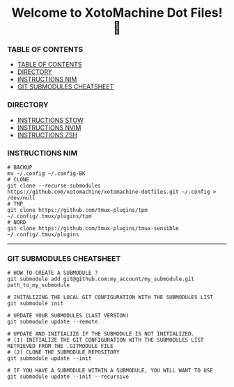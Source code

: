 <h1 align="center">Welcome to XotoMachine Dot Files! 👋</h1>

### TABLE OF CONTENTS

- [TABLE OF CONTENTS](#table-of-contents)
- [DIRECTORY](#directory)
- [INSTRUCTIONS NIM](#instructions-nim)
- [GIT SUBMODULES CHEATSHEET](#git-submodules-cheatsheet)

### DIRECTORY

- [INSTRUCTIONS STOW](./documentation/STOW.md)
- [INSTRUCTIONS NVIM](./nvim/README.md)
- [INSTRUCTIONS ZSH](./zsh/README.md)

### INSTRUCTIONS NIM

```shell
# BACKUP 
mv ~/.config ~/.config-BK
# CLONE
git clone --recurse-submodules https://github.com/xotomachine/xotomachine-dotfiles.git ~/.config > /dev/null
# TMP
git clone https://github.com/tmux-plugins/tpm ~/.config/.tmux/plugins/tpm
# NORD
git clone https://github.com/tmux-plugins/tmux-sensible ~/.config/.tmux/plugins
```

<hr>

### GIT SUBMODULES CHEATSHEET

```shell
# HOW TO CREATE A SUBMODULE ?
git submodule add git@github.com:my_account/my_submodule.git path_to_my_submodule 

# INITALIZING THE LOCAL GIT CONFIGURATION WITH THE SUBMODULES LIST
git submodule init 

# UPDATE YOUR SUBMODULES (LAST VERSION)
git submodule update --remote 

# UPDATE AND INITIALIZE IF THE SUBMODULE IS NOT INITIALIZED.
# (1) INITIALIZE THE GIT CONFIGURATION WITH THE SUBMODULES LIST RETRIEVED FROM THE .GITMODULE FILE
# (2) CLONE THE SUBMODULE REPOSITORY
git submodule update --init

# IF YOU HAVE A SUBMODULE WITHIN A SUBMODULE, YOU WILL WANT TO USE
git submodule update --init --recursive 
```